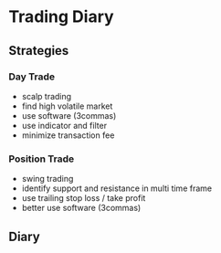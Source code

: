 # Trading Diary

## Strategies

### Day Trade

* scalp trading
* find high volatile market
* use software \(3commas\)
* use indicator and filter
* minimize transaction fee

### Position Trade

* swing trading
* identify support and resistance in multi time frame
* use trailing stop loss / take profit
* better use software \(3commas\)

## Diary



